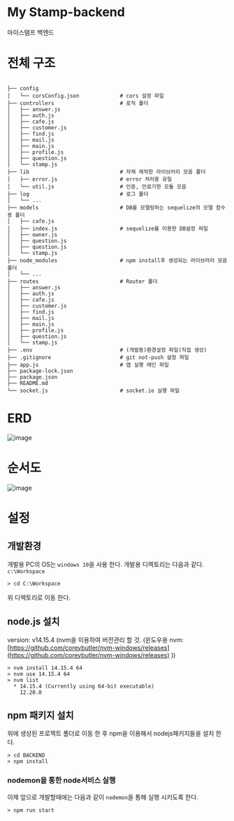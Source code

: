 # My Stamp-backend

마이스탬프 백엔드

# 전체 구조
```

├── config                          
│   └── corsConfig.json             # cors 설정 파일
├── controllers                     # 로직 폴더
│   ├── answer.js
│   ├── auth.js
│   ├── cafe.js
│   ├── customer.js
│   ├── find.js
│   ├── mail.js
│   ├── main.js
│   ├── profile.js
│   ├── question.js
│   └── stamp.js
├── lib                             # 자체 제작한 라이브러리 모음 폴더
│   ├── error.js                    # error 처리용 유틸
│   └── util.js                     # 인증, 만료기한 모듈 모음
├── log                             # 로그 폴더
│   └── ...
├── models                          # DB를 모델링하는 sequelize의 모델 함수용 폴더
│   ├── cafe.js                     
│   ├── index.js                    # sequelize를 이용한 DB설정 파일
│   ├── owner.js
│   ├── question.js                    
│   ├── question.js
│   └── stamp.js
├── node_modules                    # npm install후 생성되는 라이브러리 모음 폴더
│   └── ...
├── routes                          # Router 폴더
│   ├── answer.js
│   ├── auth.js
│   ├── cafe.js
│   ├── customer.js
│   ├── find.js
│   ├── mail.js
│   ├── main.js
│   ├── profile.js
│   ├── question.js
│   └── stamp.js
├── .env                            # (개발용)환경설정 파일(직접 생성)
├── .gitignore                      # git not-push 설정 파일
├── app.js                          # 앱 실행 메인 파일
├── package-lock.json
├── package.json
├── README.md
└── socket.js                       # socket.io 실행 파일
```

# ERD
![image](https://user-images.githubusercontent.com/110373172/196578971-83ce8ace-bf8a-42b8-a8f4-d5a665dc3dc8.png)

# 순서도
![image](https://user-images.githubusercontent.com/110373172/196579182-d46075cb-edb5-4e1b-bd98-3bfb669a9c38.png)

# 설정
## 개발환경
개발용 PC의 OS는 `windows 10`을 사용 한다.
개발용 디렉토리는 다음과 같다.
`c:\Workspace`
```console
> cd C:\Workspace
```
위 디렉토리로 이동 한다.


## node.js 설치
version: v14.15.4
(nvm을 이용하여 버전관리 할 것. (윈도우용 nvm: [https://github.com/coreybutler/nvm-windows/releases](https://github.com/coreybutler/nvm-windows/releases) ))

```console
> nvm install 14.15.4 64
> nvm use 14.15.4 64
> nvm list
  * 14.15.4 (Currently using 64-bit executable)
    12.20.0
```

## npm 패키지 설치
위에 생성된 프로젝트 폴더로 이동 한 후 npm을 이용해서 nodejs패키지들을 설치 한다.

```console
> cd BACKEND
> npm install
```

### nodemon을 통한 node서비스 실행
이제 앞으로 개발할때에는 다음과 같이 `nodemon`을 통해 실행 시키도록 한다.
```console
> npm run start
```


